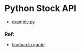 # Python Stock API

* [example.py](https://github.com/eniompw/stockAPI/blob/main/example.py)


### Ref:
* [finnhub.io quote](https://finnhub.io/docs/api/quote)
